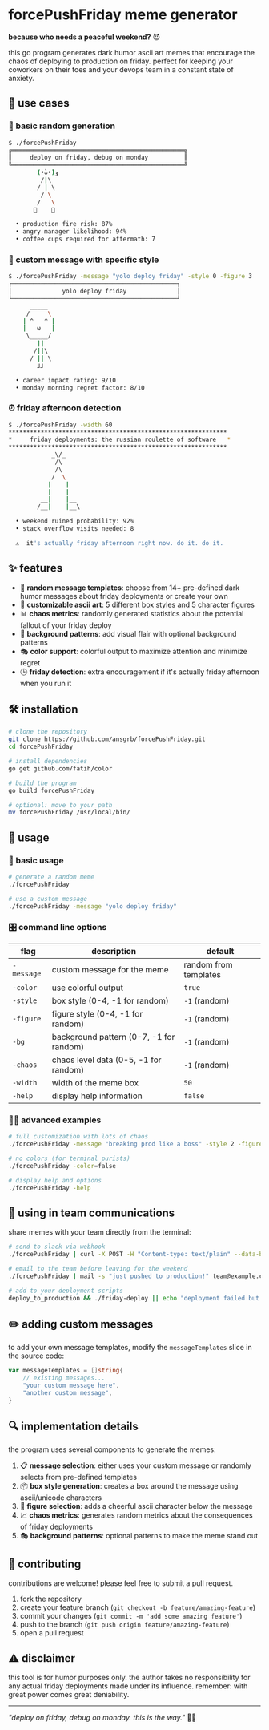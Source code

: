 # forcePushFriday meme generator

**because who needs a peaceful weekend?** 😈

this go program generates dark humor ascii art memes that encourage the chaos of deploying to production on friday. perfect for keeping your coworkers on their toes and your devops team in a constant state of anxiety.

## 👀 use cases

### 🎲 basic random generation

```bash
$ ./forcePushFriday
╔════════════════════════════════════════════════╗
║     deploy on friday, debug on monday          ║
╚════════════════════════════════════════════════╝
        (•̀ᴗ•́)و       
         /|\         
        / | \        
         / \         
        /   \        
       👟    👟       

  • production fire risk: 87%
  • angry manager likelihood: 94%
  • coffee cups required for aftermath: 7
```

### 💬 custom message with specific style

```bash
$ ./forcePushFriday -message "yolo deploy friday" -style 0 -figure 3
┌──────────────────────────────────────────────┐
│              yolo deploy friday              │
└──────────────────────────────────────────────┘
      _____           
     /     \          
    | ^   ^ |         
    |   ω   |         
     \_____/          
        ||            
       /||\           
      / || \          
        ⅃⅃ 

  • career impact rating: 9/10
  • monday morning regret factor: 8/10
```

### ⏰ friday afternoon detection

```bash
$ ./forcePushFriday -width 60
*************************************************************
*     friday deployments: the russian roulette of software   *
*************************************************************
            _\/_        
             /\         
             /\         
            /  \        
           |    |       
           |    |       
         __|    |__     
        /__|    |__\    

  • weekend ruined probability: 92%
  • stack overflow visits needed: 8

  ⚠️  it's actually friday afternoon right now. do it. do it.
```

## ✨ features

- 📝 **random message templates**: choose from 14+ pre-defined dark humor messages about friday deployments or create your own
- 🎨 **customizable ascii art**: 5 different box styles and 5 character figures
- 📊 **chaos metrics**: randomly generated statistics about the potential fallout of your friday deploy
- 🌈 **background patterns**: add visual flair with optional background patterns
- 🎭 **color support**: colorful output to maximize attention and minimize regret
- 🕒 **friday detection**: extra encouragement if it's actually friday afternoon when you run it

## 🛠️ installation

```bash
# clone the repository
git clone https://github.com/ansgrb/forcePushFriday.git
cd forcePushFriday

# install dependencies
go get github.com/fatih/color

# build the program
go build forcePushFriday

# optional: move to your path
mv forcePushFriday /usr/local/bin/
```

## 🚦 usage

### 🏁 basic usage

```bash
# generate a random meme
./forcePushFriday

# use a custom message
./forcePushFriday -message "yolo deploy friday"
```

### 🎛️ command line options

| flag | description | default |
|------|-------------|---------|
| `-message` | custom message for the meme | random from templates |
| `-color` | use colorful output | `true` |
| `-style` | box style (0-4, -1 for random) | `-1` (random) |
| `-figure` | figure style (0-4, -1 for random) | `-1` (random) |
| `-bg` | background pattern (0-7, -1 for random) | `-1` (random) |
| `-chaos` | chaos level data (0-5, -1 for random) | `-1` (random) |
| `-width` | width of the meme box | `50` |
| `-help` | display help information | `false` |

### 🧙‍♂️ advanced examples

```bash
# full customization with lots of chaos
./forcePushFriday -message "breaking prod like a boss" -style 2 -figure 4 -bg 4 -chaos 5 -width 60

# no colors (for terminal purists)
./forcePushFriday -color=false

# display help and options
./forcePushFriday -help
```

## 💌 using in team communications

share memes with your team directly from the terminal:

```bash
# send to slack via webhook
./forcePushFriday | curl -X POST -H "Content-type: text/plain" --data-binary @- https://hooks.slack.com/services/YOUR/SLACK/WEBHOOK

# email to the team before leaving for the weekend
./forcePushFriday | mail -s "just pushed to production!" team@example.com

# add to your deployment scripts
deploy_to_production && ./friday-deploy || echo "deployment failed but at least it's friday!"
```

## ✏️ adding custom messages

to add your own message templates, modify the `messageTemplates` slice in the source code:

```go
var messageTemplates = []string{
    // existing messages...
    "your custom message here",
    "another custom message",
}
```

## 🔍 implementation details

the program uses several components to generate the memes:

1. 📋 **message selection**: either uses your custom message or randomly selects from pre-defined templates
2. 📦 **box style generation**: creates a box around the message using ascii/unicode characters
3. 👤 **figure selection**: adds a cheerful ascii character below the message
4. 📈 **chaos metrics**: generates random metrics about the consequences of friday deployments
5. 🎭 **background patterns**: optional patterns to make the meme stand out

## 🤝 contributing

contributions are welcome! please feel free to submit a pull request.

1. fork the repository
2. create your feature branch (`git checkout -b feature/amazing-feature`)
3. commit your changes (`git commit -m 'add some amazing feature'`)
4. push to the branch (`git push origin feature/amazing-feature`)
5. open a pull request

## ⚠️ disclaimer

this tool is for humor purposes only. the author takes no responsibility for any actual friday deployments made under its influence. remember: with great power comes great deniability.

---

*"deploy on friday, debug on monday. this is the way."* 🧙‍♂️